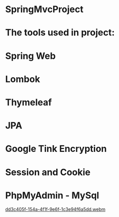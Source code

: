 # SpringMvcProject
# The tools used in project:
# Spring Web
# Lombok
# Thymeleaf
# JPA
# Google Tink Encryption
# Session and Cookie
# PhpMyAdmin - MySql
[dd3c405f-154a-4f1f-9e6f-1c3e94f6a5dd.webm](https://github.com/OguzhanKtn/SpringMvcProject/assets/81297977/45ddbbab-899d-4377-970b-0a8b0d785b6f)
